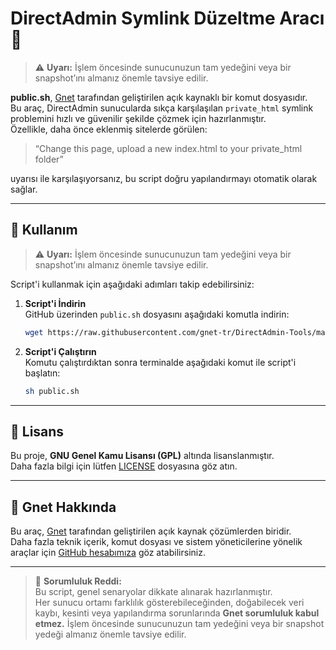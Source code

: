 # DirectAdmin Symlink Düzeltme Aracı 🔧

> ⚠️ **Uyarı:** İşlem öncesinde sunucunuzun tam yedeğini veya bir snapshot’ını almanız önemle tavsiye edilir.


**public.sh**, [Gnet](https://www.gnet.tr) tarafından geliştirilen açık kaynaklı bir komut dosyasıdır.  
Bu araç, DirectAdmin sunucularda sıkça karşılaşılan `private_html` symlink problemini hızlı ve güvenilir şekilde çözmek için hazırlanmıştır.  
Özellikle, daha önce eklenmiş sitelerde görülen:

> “Change this page, upload a new index.html to your private_html folder”

uyarısı ile karşılaşıyorsanız, bu script doğru yapılandırmayı otomatik olarak sağlar.

---

## 🚀 Kullanım
> ⚠️ **Uyarı:** İşlem öncesinde sunucunuzun tam yedeğini veya bir snapshot’ını almanız önemle tavsiye edilir.

Script'i kullanmak için aşağıdaki adımları takip edebilirsiniz:

1. **Script'i İndirin**  
   GitHub üzerinden `public.sh` dosyasını aşağıdaki komutla indirin:

   ```bash
   wget https://raw.githubusercontent.com/gnet-tr/DirectAdmin-Tools/main/public.sh
   ```

2. **Script'i Çalıştırın**  
   Komutu çalıştırdıktan sonra terminalde aşağıdaki komut ile script'i başlatın:

   ```bash
   sh public.sh
   ```


---

## 📄 Lisans

Bu proje, **GNU Genel Kamu Lisansı (GPL)** altında lisanslanmıştır.  
Daha fazla bilgi için lütfen [LICENSE](./LICENSE) dosyasına göz atın.

---

## 🔗 Gnet Hakkında

Bu araç, [Gnet](https://www.gnet.tr) tarafından geliştirilen açık kaynak çözümlerden biridir.  
Daha fazla teknik içerik, komut dosyası ve sistem yöneticilerine yönelik araçlar için [GitHub hesabımıza](https://github.com/gnet-tr) göz atabilirsiniz.

---

> 🛑 **Sorumluluk Reddi:**  
> Bu script, genel senaryolar dikkate alınarak hazırlanmıştır.  
> Her sunucu ortamı farklılık gösterebileceğinden, doğabilecek veri kaybı, kesinti veya yapılandırma sorunlarında **Gnet sorumluluk kabul etmez.**
İşlem öncesinde sunucunuzun tam yedeğini veya bir snapshot yedeği almanız önemle tavsiye edilir.


